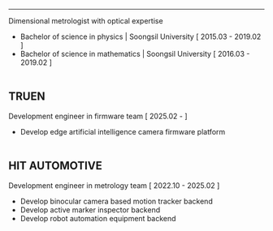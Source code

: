 ---
Dimensional metrologist with optical expertise
- Bachelor of science in physics | Soongsil University [ 2015.03 - 2019.02 ]
- Bachelor of science in mathematics | Soongsil University [ 2016.03 - 2019.02 ]
<br/></br>
## TRUEN ##
Development engineer in firmware team [ 2025.02 - ]
- Develop edge artificial intelligence camera firmware platform
<br/></br>
## HIT AUTOMOTIVE ## 
Development engineer in metrology team [ 2022.10 - 2025.02 ]
- Develop binocular camera based motion tracker backend
- Develop active marker inspector backend
- Develop robot automation equipment backend
  
<!---
Metrologist-Vian/Metrologist-Vian is a ✨ special ✨ repository because its `README.md` (this file) appears on your GitHub profile.
You can click the Preview link to take a look at your changes.
--->
